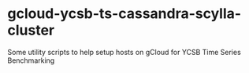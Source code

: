 # gcloud-ycsb-ts-cassandra-scylla-cluster
Some utility scripts to help setup hosts on gCloud for YCSB Time Series Benchmarking
